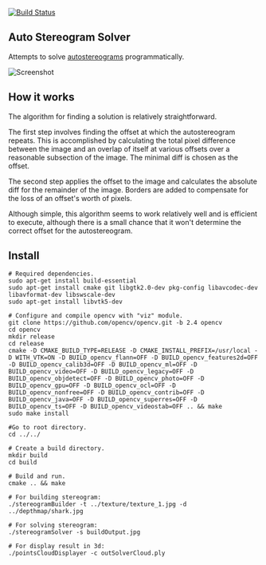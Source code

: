 [![Build Status](https://travis-ci.org/MikhailPedus/AutostereogramSolver.svg?branch=master)](https://travis-ci.org/MikhailPedus/AutostereogramSolver)

## Auto Stereogram Solver

Attempts to solve [autostereograms](http://en.wikipedia.org/wiki/Autostereogram) programmatically.

![Screenshot](https://raw.githubusercontent.com/MikhailPedus/AutostereogramSolver/master/MainPicture.jpg)

## How it works

The algorithm for finding a solution is relatively straightforward.

The first step involves finding the offset at which the autostereogram repeats. This is accomplished by calculating the total pixel difference between the image and an overlap of itself at various offsets over a reasonable subsection of the image. The minimal diff is chosen as the offset.

The second step applies the offset to the image and calculates the absolute diff for the remainder of the image. Borders are added to compensate for the loss of an offset's worth of pixels.

Although simple, this algorithm seems to work relatively well and is efficient to execute, although there is a small chance that it won't determine the correct offset for the autostereogram.

## Install

```
# Required dependencies.
sudo apt-get install build-essential
sudo apt-get install cmake git libgtk2.0-dev pkg-config libavcodec-dev libavformat-dev libswscale-dev
sudo apt-get install libvtk5-dev

# Configure and compile opencv with "viz" module.
git clone https://github.com/opencv/opencv.git -b 2.4 opencv
cd opencv
mkdir release
cd release
cmake -D CMAKE_BUILD_TYPE=RELEASE -D CMAKE_INSTALL_PREFIX=/usr/local -D WITH_VTK=ON -D BUILD_opencv_flann=OFF -D BUILD_opencv_features2d=OFF -D BUILD_opencv_calib3d=OFF -D BUILD_opencv_ml=OFF -D BUILD_opencv_video=OFF -D BUILD_opencv_legacy=OFF -D BUILD_opencv_objdetect=OFF -D BUILD_opencv_photo=OFF -D BUILD_opencv_gpu=OFF -D BUILD_opencv_ocl=OFF -D BUILD_opencv_nonfree=OFF -D BUILD_opencv_contrib=OFF -D BUILD_opencv_java=OFF -D BUILD_opencv_superres=OFF -D BUILD_opencv_ts=OFF -D BUILD_opencv_videostab=OFF .. && make
sudo make install

#Go to root directory.
cd ../../

# Create a build directory.
mkdir build
cd build

# Build and run.
cmake .. && make

# For building stereogram:
./stereogramBuilder -t ../texture/texture_1.jpg -d ../depthmap/shark.jpg

# For solving stereogram:
./stereogramSolver -s buildOutput.jpg

# For display result in 3d:
./pointsCloudDisplayer -c outSolverCloud.ply
```
